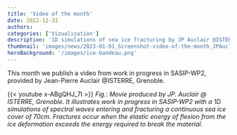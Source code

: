 ```yaml
---
title: 'Video of the month'
date: 2022-12-31
authors:
categories: ['Vizualisation']
description: '1D simulations of sea ice fracturing by JP Auclair @ISTERRE, Grenoble.'
thumbnail: 'images/news/2023-01-01_Screenshot-video-of-the-month_JPAuclair.png'
heroBackground: '/images/ice-bandeau.png'
---
```


This month we publish a video from work in progress in SASIP-WP2, provided by Jean-Pierre Auclair @ISTERRE, Grenoble.


{{< youtube x-ABgQHJ_7I  >}}
_Fig.: Movie produced by JP. Auclair @ ISTERRE, Grenoble. It illustrates work in progress in SASIP-WP2 with a 1D simulations of spectral waves entering and fracturing a continuous sea ice cover of 70cm. Fractures occur when the elastic energy of flexion from the ice deformation exceeds the energy required to break the material._



